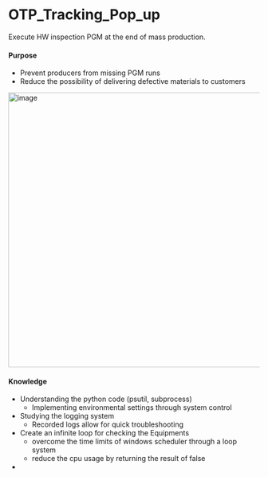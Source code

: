 # OTP_Tracking_Pop_up
Execute HW inspection PGM at the end of mass production.

#### Purpose
- Prevent producers from missing PGM runs
- Reduce the possibility of delivering defective materials to customers
<img width="550" alt="image" src="https://github.com/user-attachments/assets/a8bd6ddc-5989-4976-93ed-47d1c1f4075c">

#### Knowledge
- Understanding the python code (psutil, subprocess)
  - Implementing environmental settings through system control
- Studying the logging system
  - Recorded logs allow for quick troubleshooting
- Create an infinite loop for checking the Equipments
  - overcome the time limits of windows scheduler through a loop system
  - reduce the cpu usage by returning the result of false
- 
